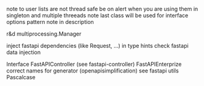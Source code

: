 note to user lists are not thread safe be on alert when you are using them in singleton and multiple threeads
note last class will be used for interface
options pattern note in description

r&d multiprocessing.Manager

inject fastapi dependencies (like Request, ...) in type hints
check fastapi data injection

Interface
FastAPIController (see fastapi-controller)
FastAPIEnterprize
correct names for generator (openapisimplification) see fastapi utils
Pascalcase